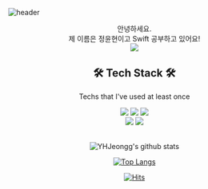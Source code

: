 ![header](https://capsule-render.vercel.app/api?type=waving&color=00aaff&height=300&section=header&text=Wellcom&fontColor=ffffff&fontSize=75&desc=YunHyeon%20GitHub%20Profile&descAlign=60)

<div align="center">
안녕하세요.<br />
제 이름은 정윤현이고 Swift 공부하고 있어요!<br />
<a href="mailto:wjd6408@gmail.com"><img src="https://img.shields.io/badge/Gmail-EA4335?style=flat-square&logo=Gmail&logoColor=white"/></a>
<br />
<h2>🛠 Tech Stack 🛠</h2>
Techs that I've used at least once

<a><img src="https://img.shields.io/badge/JavaScript-F7DF1E?style=flat-square&logo=JavaScript&logoColor=white"/>
<img src="https://img.shields.io/badge/Swift-F05138?style=flat-square&logo=Swift&logoColor=white"/>
<img src="https://img.shields.io/badge/Python-3776AB?style=flat&logo=Python&logoColor=white"/><br />
<img src="https://img.shields.io/badge/Cisco-1BA0D7?style=flat&logo=Cisco&logoColor=white"/>
<img src="https://img.shields.io/badge/Citrix-452170?style=flat&logo=Citrix&logoColor=white"/></a><br /><br />

![YHJeongg's github stats](https://github-readme-stats.vercel.app/api?username=YHJeongg&show_icons=true)



[![Top Langs](https://github-readme-stats.vercel.app/api/top-langs/?username=YHJeongg&langs_count=8)](https://github.com/YHJeongg/github-readme-stats)



[![Hits](https://hits.seeyoufarm.com/api/count/incr/badge.svg?url=https%3A%2F%2Fgithub.com%2FYHJeongg&count_bg=%2379C83D&title_bg=%23555555&icon=&icon_color=%23E7E7E7&title=hits&edge_flat=false)](https://hits.seeyoufarm.com)
</div>

